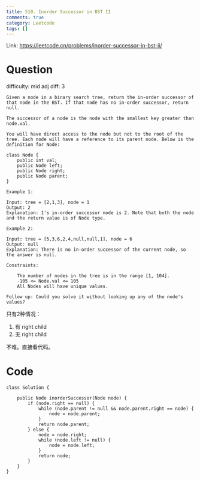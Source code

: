 ```yaml
---
title: 510. Inorder Successor in BST II
comments: true
category: Leetcode
tags: []
---
```


Link: https://leetcode.cn/problems/inorder-successor-in-bst-ii/

# Question

difficulty: mid
adj diff: 3

	Given a node in a binary search tree, return the in-order successor of that node in the BST. If that node has no in-order successor, return null.

	The successor of a node is the node with the smallest key greater than node.val.

	You will have direct access to the node but not to the root of the tree. Each node will have a reference to its parent node. Below is the definition for Node:

	class Node {
		public int val;
		public Node left;
		public Node right;
		public Node parent;
	}

	Example 1:

	Input: tree = [2,1,3], node = 1
	Output: 2
	Explanation: 1's in-order successor node is 2. Note that both the node and the return value is of Node type.

	Example 2:

	Input: tree = [5,3,6,2,4,null,null,1], node = 6
	Output: null
	Explanation: There is no in-order successor of the current node, so the answer is null.

	Constraints:

		The number of nodes in the tree is in the range [1, 104].
		-105 <= Node.val <= 105
		All Nodes will have unique values.

	Follow up: Could you solve it without looking up any of the node's values?

只有2种情况：

1. 有 right child
1. 无 right child

不难。直接看代码。

# Code

```
class Solution {

    public Node inorderSuccessor(Node node) {
        if (node.right == null) {
            while (node.parent != null && node.parent.right == node) {
                node = node.parent;
            }
            return node.parent;
        } else {
            node = node.right;
            while (node.left != null) {
                node = node.left;
            }
            return node;
        }
    }
}
```

